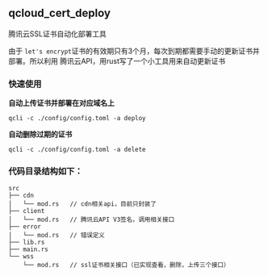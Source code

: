 ## qcloud_cert_deploy

腾讯云SSL证书自动化部署工具

由于 ``` let's encrypt ```证书的有效期只有3个月，每次到期都需要手动的更新证书并部署。所以利用
腾讯云API，用rust写了一个小工具用来自动更新证书


### 快速使用

__自动上传证书并部署在对应域名上__

```
qcli -c ./config/config.toml -a deploy 
```

__自动删除过期的证书__

```
qcli -c ./config/config.toml -a delete
```

### 代码目录结构如下：

```
src
├── cdn
│   └── mod.rs   // cdn相关api，目前只封装了
├── client
│   └── mod.rs   // 腾讯云API V3签名，调用相关接口
├── error
│   └── mod.rs   // 错误定义
├── lib.rs
├── main.rs        
└── wss
    └── mod.rs   // ssl证书相关接口（已实现查看，删除，上传三个接口）
```